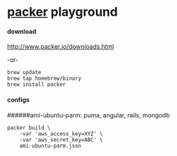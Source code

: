 # [packer](www.packer.io) playground

#### download

http://www.packer.io/downloads.html

-or-
```
brew update
brew tap homebrew/binary
brew install packer
```

#### configs
######ami-ubuntu-parm: puma, angular, rails, mongodb
```
packer build \
    -var 'aws_access_key=XYZ' \
    -var 'aws_secret_key=ABC' \
    ami-ubuntu-parm.json
```